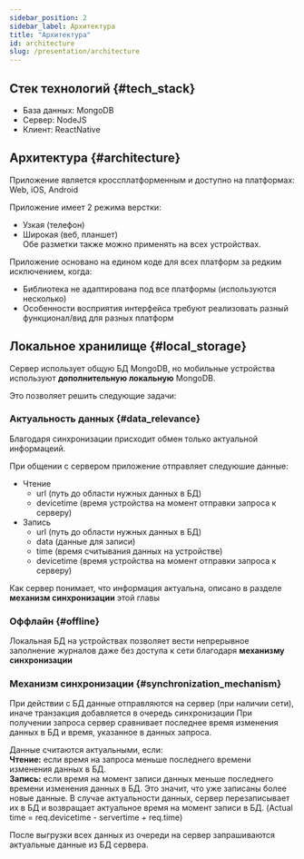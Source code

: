 ```yaml
---
sidebar_position: 2
sidebar_label: Архитектура
title: "Архитектура"
id: architecture
slug: /presentation/architecture
---
```


## Стек технологий {#tech_stack}

- База данных: MongoDB
- Сервер: NodeJS
- Клиент: ReactNative

## Архитектура {#architecture}

Приложение является кроссплатформенным и доступно на платформах: Web, iOS, Android

Приложение имеет 2 режима верстки:

- Узкая (телефон)
- Широкая (веб, планшет)  
  Обе разметки также можно применять на всех устройствах.

Приложение основано на едином коде для всех платформ за редким исключением, когда:

- Библиотека не адаптирована под все платформы (используются несколько)
- Особенности восприятия интерфейса требуют реализовать разный функционал/вид для разных платформ

## Локальное хранилище {#local_storage}

Сервер использует общую БД MongoDB, но мобильные устройства используют **дополнительную локальную** MongoDB.

Это позволяет решить следующие задачи:

### Актуальность данных {#data_relevance}

Благодаря синхронизации присходит обмен только актуальной информацеий.

При общении с сервером приложение отправляет следуюшие данные:

- Чтение
  - url (путь до области нужных данных в БД)
  - devicetime (время устройства на момент отправки запроса к серверу)
- Запись
  - url (путь до области нужных данных в БД)
  - data (данные для записи)
  - time (время считывания данных на устройстве)
  - devicetime (время устройства на момент отправки запроса к серверу)

Как сервер понимает, что информация актуальна, описано в разделе **механизм синхронизации** этой главы

### Оффлайн {#offline}

Локальная БД на устройствах позволяет вести непрерывное заполнение журналов даже без доступа к сети благодаря **механизму синхронизации**

### Механизм синхронизации {#synchronization_mechanism}

При действии с БД данные отправляются на сервер (при наличии сети), иначе транзакция добавляется в очередь синхронизации
При получении запроса сервер сравнивает последнее время изменения данных в БД и время, указанное в данных запроса.

Данные считаются актуальными, если:  
**Чтение:** если время на запроса меньше последнего времени изменения данных в БД.  
**Запись:** если время на момент записи данных меньше последнего времени изменения данных в БД. Это значит, что уже записаны более новые данные.
В случае актуальности данных, сервер перезаписывает их в БД и возвращает актуальное время на момент записи в БД. (Actual time = req.devicetime - servertime + req.time)

После выгрузки всех данных из очереди на сервер запрашиваются актуальные данные из БД сервера.

